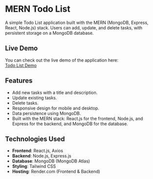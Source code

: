 # MERN Todo List

A simple Todo List application built with the MERN (MongoDB, Express, React, Node.js) stack. Users can add, update, and delete tasks, with persistent storage on a MongoDB database.

## Live Demo

You can check out the live demo of the application here:  
[Todo List Demo](https://todo-list-frontend-9yu8.onrender.com/)

## Features

- Add new tasks with a title and description.
- Update existing tasks.
- Delete tasks.
- Responsive design for mobile and desktop.
- Data persistence using MongoDB.
- Built with the MERN stack: React.js for the frontend, Node.js, and Express for the backend, and MongoDB for the database.

## Technologies Used

- **Frontend**: React.js, Axios
- **Backend**: Node.js, Express.js
- **Database**: MongoDB (MongoDB Atlas)
- **Styling**: Tailwind CSS
- **Hosting**: Render.com (Frontend & Backend)
